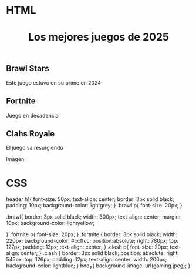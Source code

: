 # HTML
<html lang="en">
<head>
  <meta charset="UTF-8">
  <meta name="viewport" content="width=device-width, initial-scale=1.0">
  <title>Document</title>
  <link rel="stylesheet" href="style.css">
</head>
<body>
  <header>
    <h1>Los mejores juegos de 2025</h1>
  </header>
  <div class="brawl">
    <h2>Brawl Stars</h2>
    <p>Este juego estuvo en su prime en 2024</p>
  </div>
  <div class="fortnite">
 <h2>Fortnite</h2>
  <p>Juego en decadencia</p>
</div>
<div class="clash">
<h2>Clahs Royale</h2>
<p>El juego va resurgiendo</p>
</div>
<div class="seccion">
  Imagen
</div>
</body>
</html>

# CSS
header h1{
font-size: 50px;
text-align: center;
border: 3px solid black;
padding: 10px;
background-color: lightgrey;
}
.brawl p{
  font-size: 20px;
}

.brawl{
  border: 3px solid black;
  width: 300px;
  text-align: center;
  margin: 10px;
  background-color: lightyellow;
  
}
.fortnite p{
  font-size: 20px;
}
.fortnite {
  border: 3px solid black;
  width: 220px;
  background-color: #ccffcc;
  position:absolute;
  right: 780px;
  top: 127px;
  padding: 12px;
  text-align: center;
}
.clash p{
  font-size: 20px;
  text-align: center;
}
.clash {
  border: 3px solid black;
  position: absolute;
  right: 545px;
  top: 126px;
  padding: 12px;
  text-align: center;
  width: 200px;
  background-color: lightblue;
}
body{
  background-image: url(gaming.jpeg);
}
